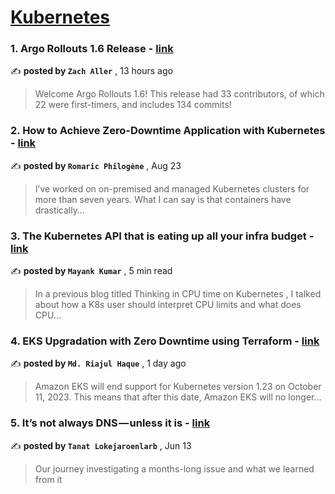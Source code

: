 
<h1><a href=https://medium.com/tag/kubernetes/recommended target="_blank" rel="noopener noreferrer">Kubernetes</a></h1>
<h3>1. Argo Rollouts 1.6 Release - <a href=https://medium.com/argo-project/argo-rollouts-1-6-release-f6915c187f3e?source=tag_recommended_feed---------0-84----------kubernetes----------4e5e472e_177f_41e2_93e6_b503f53633ab------- target="_blank" rel="noopener noreferrer">link</a></h3>

✍️ **posted by `Zach Aller`** <date> , 13 hours ago</date>

<blockquote>Welcome Argo Rollouts 1.6! This release had 33 contributors, of which 22 were first-timers, and includes 134 commits!</blockquote>

<h3>2. How to Achieve Zero-Downtime Application with Kubernetes - <a href=https://medium.com/devops-dev/how-to-achieve-zero-downtime-application-with-kubernetes-ba52fdea9a9b?source=tag_recommended_feed---------1-107----------kubernetes----------4e5e472e_177f_41e2_93e6_b503f53633ab------- target="_blank" rel="noopener noreferrer">link</a></h3>

✍️ **posted by `Romaric Philogène`** <date> , Aug 23</date>

<blockquote>I’ve worked on on-premised and managed Kubernetes clusters for more than seven years. What I can say is that containers have drastically…</blockquote>

<h3>3. The Kubernetes API that is eating up all your infra budget - <a href=https://medium.com/itnext/the-kubernetes-api-that-is-eating-up-all-your-infra-budget-9a83262246e8?source=tag_recommended_feed---------2-85----------kubernetes----------4e5e472e_177f_41e2_93e6_b503f53633ab------- target="_blank" rel="noopener noreferrer">link</a></h3>

✍️ **posted by `Mayank Kumar`** <date> , 5 min read</date>

<blockquote>In a previous blog titled Thinking in CPU time on Kubernetes , I talked about how a K8s user should interpret CPU limits and what does CPU…</blockquote>

<h3>4. EKS Upgradation with Zero Downtime using Terraform - <a href=https://medium.com/@riajulmoon/eks-upgradation-with-zero-downtime-using-terraform-e14905c31dc8?source=tag_recommended_feed---------3-84----------kubernetes----------4e5e472e_177f_41e2_93e6_b503f53633ab------- target="_blank" rel="noopener noreferrer">link</a></h3>

✍️ **posted by `Md. Riajul Haque`** <date> , 1 day ago</date>

<blockquote>Amazon EKS will end support for Kubernetes version 1.23 on October 11, 2023. This means that after this date, Amazon EKS will no longer…</blockquote>

<h3>5. It’s not always DNS — unless it is - <a href=https://medium.com/adevinta-tech-blog/its-not-always-dns-unless-it-is-16858df17d3f?source=tag_recommended_feed---------4-107----------kubernetes----------4e5e472e_177f_41e2_93e6_b503f53633ab------- target="_blank" rel="noopener noreferrer">link</a></h3>

✍️ **posted by `Tanat Lokejaroenlarb`** <date> , Jun 13</date>

<blockquote>Our journey investigating a months-long issue and what we learned from it</blockquote>

